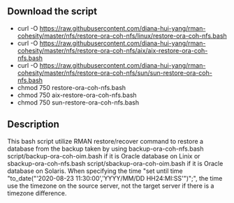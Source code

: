 ## Download the script
- curl -O https://raw.githubusercontent.com/diana-hui-yang/rman-cohesity/master/nfs/restore-ora-coh-nfs/linux/restore-ora-coh-nfs.bash
- curl -O https://raw.githubusercontent.com/diana-hui-yang/rman-cohesity/master/nfs/restore-ora-coh-nfs/aix/aix-restore-ora-coh-nfs.bash
- curl -O https://raw.githubusercontent.com/diana-hui-yang/rman-cohesity/master/nfs/restore-ora-coh-nfs/sun/sun-restore-ora-coh-nfs.bash
- chmod 750 restore-ora-coh-nfs.bash
- chmod 750 aix-restore-ora-coh-nfs.bash
- chmod 750 sun-restore-ora-coh-nfs.bash

## Description
This bash script utilize RMAN restore/recover command to restore a database from the backup taken by using backup-ora-coh-nfs.bash script/backup-ora-coh-oim.bash if it is Oracle database on Linix or sbackup-ora-coh-nfs.bash script/sbackup-ora-coh-oim.bash if it is Oracle database on Solaris. When specifying the time "set until time \"to_date("'2020-08-23 11:30:00','YYYY/MM/DD HH24:MI:SS'")\";", the time use the timezone on the source server, not the target server if there is a timezone difference. 

